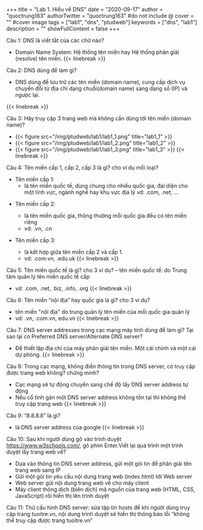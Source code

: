 +++
title = "Lab 1. Hiểu về DNS"
date = "2020-09-17"
author = "quoctrung163"
authorTwitter = "quoctrung163" #do not include @
cover = "" #cover image
tags = ["lab1", "dns", "ptudweb"]
keywords = ["dns", "lab1"]
description = ""
showFullContent = false
+++

Câu 1: DNS là viết tắt của các chữ nào?
* Domain Name System: Hệ thống tên miền hay Hệ thống phân giải (resolve) tên miền.
  {{< linebreak >}}

Câu 2: DNS dùng để làm gì?
* DNS dùng để lưu trữ các tên miền (domain name), cung cấp dịch vụ chuyển đổi từ địa chỉ dạng chuỗi(domain name) sang dạng số (IP) và ngược lại.

{{< linebreak >}}

Câu 3: Hãy truy cập 3 trang web mà không cần dùng tới tên miền (domain name)?
  * {{< figure src="/img/ptudweb/lab1/lab1_1.png" title="lab1_1" >}}
  * {{< figure src="/img/ptudweb/lab1/lab1_2.png" title="lab1_2" >}}
  * {{< figure src="/img/ptudweb/lab1/lab1_3.png" title="lab1_3" >}}
{{< linebreak >}}

Câu 4: Tên miền cấp 1, cấp 2, cấp 3 là gì? cho ví dụ mỗi loại?
  * Tên miền cấp 1: 
    - là tên miền quốc tế, dùng chung cho nhiều quốc gia, đại diện cho một lĩnh vực, ngành nghề hay khu vực địa lý
  vd: .com, .net, ...

- Tên miền cấp 2:
  - là tên miền quốc gia, thông thường mỗi quốc gia đều có tên miền riêng
  - vd: .vn, .cn

- Tên miền cấp 3:
  - là kết hợp giữa tên miền cấp 2 và cấp 1.
  - vd: .com.vn, .edu.uk
{{< linebreak >}}

Câu 5: Tên miền quốc tế là gì? cho 3 ví dụ?
– tên miền quốc tế: do Trung tâm quản lý tên miền quốc tế cấp
- vd: .com, .net, .biz, .info, .org
{{< linebreak >}}

Câu 6: Tên miền “nội địa” hay quốc gia là gì? cho 3 ví dụ?
- tên miền "nội địa" do trung quản lý tên miền của mỗi quốc gia quản lý
- vd: .vn, .com.vn, edu.vn
{{< linebreak >}}

Câu 7: DNS server addresses trong cạc mạng máy tính dùng để làm gì? Tại sao lại có Preferred DNS server/Alternate DNS server?
- Để thiết lập địa chỉ của máy phân giải tên miền. Một  cái chính và một cái dự phòng.
{{< linebreak >}}

Câu 8: Trong cạc mạng, không điền thông tin trong DNS server, có truy cập được trang web không? chứng minh?
- Cạc mạng sẽ tự động chuyển sang chế độ lấy DNS server address tự động
- Nếu cố tình gán một DNS server address không tồn tại thì không thể truy cập trang web
{{< linebreak >}}

Câu 9: “8.8.8.8” là gì?
- là DNS server address của google
{{< linebreak >}}

Câu 10: Sau khi người dùng gõ vào trình duyệt https://www.w3schools.com/, gõ phím Enter.Viết lại quá trình một trình duyệt lấy trang web về?
- Dựa vào thông tin DNS server address, gửi một gói tin để phân giải tên trang web sang IP
- Gửi một gói tin yêu cầu nội dung trang web (index.html) tới Web server
- Web server gửi nội dung trang web về cho máy client
- Máy client thông dịch (biên dịch) mã nguồn của trang web (HTML, CSS, JavaScript) rồi hiển thị lên trình duyệt

Câu 11: Thử cấu hình DNS server: sửa tập tin hosts để khi người dùng truy cập trang tuoitre.vn, nội dung trình duyệt sẽ hiển thị thông báo lỗi “không thể truy cập được trang tuoitre.vn”